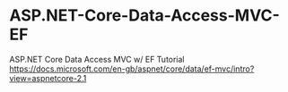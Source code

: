 # ASP.NET-Core-Data-Access-MVC-EF
ASP.NET Core Data Access MVC w/ EF Tutorial <br>
https://docs.microsoft.com/en-gb/aspnet/core/data/ef-mvc/intro?view=aspnetcore-2.1
